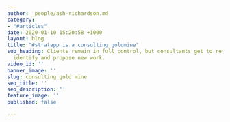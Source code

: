 ```yaml
---
author: _people/ash-richardson.md
category:
- "#articles"
date: 2020-01-10 15:20:58 +1000
layout: blog
title: "#stratapp is a consulting goldmine"
sub_heading: Clients remain in full control, but consultants get to rethink how they
  identify and propose new work.
video_id: ''
banner_image: ''
slug: consulting gold mine
seo_title: ''
seo_description: ''
feature_image: ''
published: false

---
```

